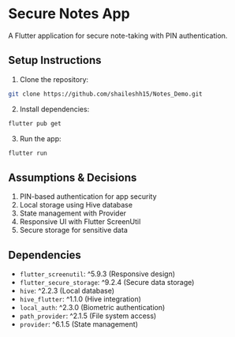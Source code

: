 # Secure Notes App

A Flutter application for secure note-taking with PIN authentication.

## Setup Instructions

1. Clone the repository:
```bash
git clone https://github.com/shaileshh15/Notes_Demo.git
```

2. Install dependencies:
```bash
flutter pub get
```

3. Run the app:
```bash
flutter run
```

## Assumptions & Decisions

1. PIN-based authentication for app security
2. Local storage using Hive database
3. State management with Provider
4. Responsive UI with Flutter ScreenUtil
5. Secure storage for sensitive data

## Dependencies

- `flutter_screenutil`: ^5.9.3 (Responsive design)
- `flutter_secure_storage`: ^9.2.4 (Secure data storage)
- `hive`: ^2.2.3 (Local database)
- `hive_flutter`: ^1.1.0 (Hive integration)
- `local_auth`: ^2.3.0 (Biometric authentication)
- `path_provider`: ^2.1.5 (File system access)
- `provider`: ^6.1.5 (State management)
